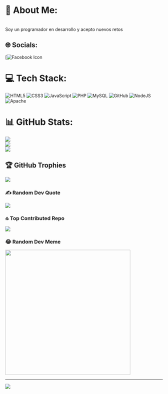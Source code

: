# 💫 About Me:
<br>Soy un programador en desarrollo y acepto nuevos retos <br>


## 🌐 Socials:
[![Facebook Icon](https://www.facebook.com/FrankyMarce1012?mibextid=ZbWKwL)

# 💻 Tech Stack:
![HTML5](https://img.shields.io/badge/html5-%23E34F26.svg?style=plastic&logo=html5&logoColor=white) ![CSS3](https://img.shields.io/badge/css3-%231572B6.svg?style=plastic&logo=css3&logoColor=white) ![JavaScript](https://img.shields.io/badge/javascript-%23323330.svg?style=plastic&logo=javascript&logoColor=%23F7DF1E) ![PHP](https://img.shields.io/badge/php-%23777BB4.svg?style=plastic&logo=php&logoColor=white) ![MySQL](https://img.shields.io/badge/mysql-%2300f.svg?style=plastic&logo=mysql&logoColor=white) ![GitHub](https://img.shields.io/badge/GitHub-%23121011.svg?style=plastic&logo=github&logoColor=white) ![NodeJS](https://img.shields.io/badge/node.js-6DA55F?style=plastic&logo=node.js&logoColor=white) ![Apache](https://img.shields.io/badge/apache-%23D42029.svg?style=plastic&logo=apache&logoColor=white)
# 📊 GitHub Stats:
![](https://github-readme-stats.vercel.app/api?username=Franklin2020fb&theme=highcontrast&hide_border=false&include_all_commits=false&count_private=false)<br/>
![](https://github-readme-streak-stats.herokuapp.com/?user=Franklin2020fb&theme=highcontrast&hide_border=false)<br/>
![](https://github-readme-stats.vercel.app/api/top-langs/?username=Franklin2020fb&theme=highcontrast&hide_border=false&include_all_commits=false&count_private=false&layout=compact)

## 🏆 GitHub Trophies
![](https://github-profile-trophy.vercel.app/?username=Franklin2020fb&theme=radical&no-frame=false&no-bg=true&margin-w=4)

### ✍️ Random Dev Quote
![](https://quotes-github-readme.vercel.app/api?type=horizontal&theme=dark)

### 🔝 Top Contributed Repo
![](https://github-contributor-stats.vercel.app/api?username=Franklin2020fb&limit=5&theme=dark&combine_all_yearly_contributions=true)

### 😂 Random Dev Meme
<img src='https://randommeme-five.vercel.app/' style="height: 400px;"/>

---
[![](https://visitcount.itsvg.in/api?id=Franklin2020fb&icon=0&color=1)](https://visitcount.itsvg.in)

<!-- Proudly created with GPRM ( https://gprm.itsvg.in ) -->

